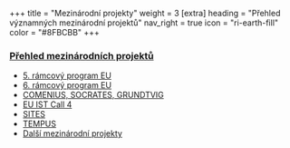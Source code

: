 +++
title = "Mezinárodní projekty" 
weight = 3
[extra]
heading = "Přehled významných mezinárodní projektů"
nav_right = true
icon = "ri-earth-fill"
color = "#8FBCBB"
+++

### [Přehled mezinárodních projektů](index.php?menu=145) 

 -   [5. rámcový program EU](108)       
 -   [6. rámcový program EU](109)       
 -   [COMENIUS, SOCRATES, GRUNDTVIG](110) 
 -   [EU IST Call 4](114)        
 -   [SITES](112)   
 -   [TEMPUS](113)  
 -   [Další mezinárodní projekty](116) 